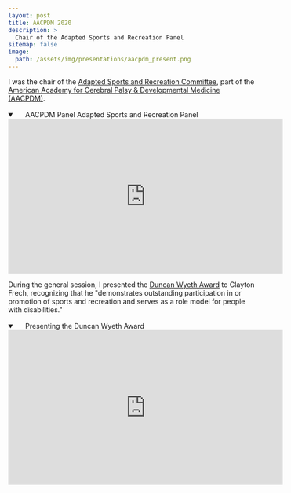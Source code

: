 ```yaml
---
layout: post
title: AACPDM 2020
description: >
  Chair of the Adapted Sports and Recreation Panel
sitemap: false
image:
  path: /assets/img/presentations/aacpdm_present.png
---
```


I was the chair of the [Adapted Sports and Recreation
Committee](https://www.aacpdm.org/about-us/committees/adapted-sports-recreation),
part of the [American Academy for Cerebral Palsy & Developmental
Medicine (AACPDM)](https://www.aacpdm.org/).
  

<details open="" class="details-reset border rounded-2">
  <summary class="px-3 py-2 border-bottom">
    <svg aria-hidden="true" viewBox="0 0 16 16" version="1.1" data-view-component="true" height="16" width="16" class="octicon octicon-device-camera-video">
    <path fill-rule="evenodd" d="..."></path>
</svg>
    <span aria-label="AACPDM Panel Adapted Sports and Recreation Panel" class="m-1">AACPDM Panel Adapted Sports and Recreation Panel</span>
    <span class="dropdown-caret"></span>
  </summary>


<iframe width="560" height="315" src="https://www.youtube.com/embed/AuBd1zoOIvU?t=0"  title="2020 Community Forum - Adapted Sports and Recreation Panel" frameborder="0" allow="accelerometer; autoplay; clipboard-write; encrypted-media; gyroscope; picture-in-picture; web-share" allowfullscreen></iframe>

</details>

During the general session, I presented the [Duncan Wyeth
Award](https://www.aacpdm.org/professional-opportunities/awards) to
Clayton Frech, recognizing that he "demonstrates outstanding
participation in or promotion of sports and recreation and serves as a
role model for people with disabilities."

<details open="" class="details-reset border rounded-2">
  <summary class="px-3 py-2 border-bottom">
    <svg aria-hidden="true" viewBox="0 0 16 16" version="1.1" data-view-component="true" height="16" width="16" class="octicon octicon-device-camera-video">
    <path fill-rule="evenodd" d="..."></path>
</svg>
    <span aria-label="AACPDM Panel Adapted Sports and Recreation Panel" class="m-1">Presenting the Duncan Wyeth Award</span>
    <span class="dropdown-caret"></span>
  </summary>


<iframe width="560" height="315" src="https://www.youtube.com/embed/ZsBQ0eqD1cs?t=75"  title="AACPDM AM2020 General Session Sept 26 2020" frameborder="0" allow="accelerometer; autoplay; clipboard-write; encrypted-media; gyroscope; picture-in-picture; web-share" allowfullscreen></iframe>

</details>



